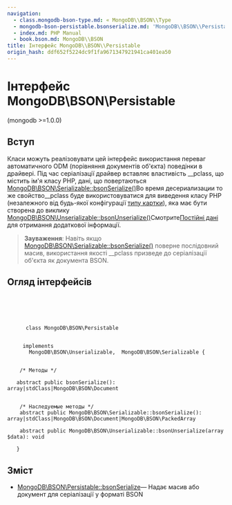 ```yaml
---
navigation:
  - class.mongodb-bson-type.md: « MongoDB\\BSON\\Type
  - mongodb-bson-persistable.bsonserialize.md: 'MongoDB\\BSON\\Persistable::bsonSerialize »'
  - index.md: PHP Manual
  - book.bson.md: MongoDB\\BSON
title: Інтерфейс MongoDB\\BSON\\Persistable
origin_hash: ddf652f5224dc9f1fa9671347921941ca401ea50
---
```

# Інтерфейс MongoDB\\BSON\\Persistable

(mongodb >=1.0.0)

## Вступ

Класи можуть реалізовувати цей інтерфейс використання переваг автоматичного ODM (порівняння документів об'єкта) поведінки в драйвері. Під час серіалізації драйвер вставляє властивість \_\_pclass, що містить ім'я класу PHP, дані, що повертаються [MongoDB\\BSON\\Serializable::bsonSerialize()](mongodb-bson-serializable.bsonserialize.md)Во время десериализации то же свойство\_\_pclass буде використовуватися для виведення класу PHP (незалежного від будь-якої конфігурації [типу картки](mongodb.persistence.deserialization.md#mongodb.persistence.typemaps)), яка має бути створена до виклику [MongoDB\\BSON\\Unserializable::bsonUnserialize()](mongodb-bson-unserializable.bsonunserialize.md)Смотрите[Постійні дані](mongodb.persistence.md) для отримання додаткової інформації.

> **Зауваження**: Навіть якщо [MongoDB\\BSON\\Serializable::bsonSerialize()](mongodb-bson-serializable.bsonserialize.md) поверне послідовний масив, використання якості \_\_pclass призведе до серіалізації об'єкта як документа BSON.

## Огляд інтерфейсів

```classsynopsis



    
     
      class MongoDB\BSON\Persistable
     

     implements 
       MongoDB\BSON\Unserializable,  MongoDB\BSON\Serializable {


    /* Методы */
    
   abstract public bsonSerialize(): array|stdClass|MongoDB\BSON\Document


    /* Наследуемые методы */
    abstract public MongoDB\BSON\Serializable::bsonSerialize(): array|stdClass|MongoDB\BSON\Document|MongoDB\BSON\PackedArray

    abstract public MongoDB\BSON\Unserializable::bsonUnserialize(array $data): void

   }
```

## Зміст

-   [MongoDB\\BSON\\Persistable::bsonSerialize](mongodb-bson-persistable.bsonserialize.md)— Надає масив або документ для серіалізації у форматі BSON

